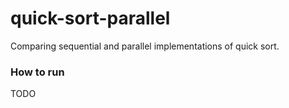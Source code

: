 # quick-sort-parallel
Comparing sequential and parallel implementations of quick sort.

### How to run

TODO
